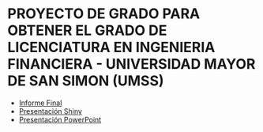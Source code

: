 # PROYECTO DE GRADO PARA OBTENER EL GRADO DE LICENCIATURA EN INGENIERIA FINANCIERA - UNIVERSIDAD MAYOR DE SAN SIMON (UMSS)

- [Informe Final](https://github.com/LASPUMSS/PROYECTO-DE-GRADO-PARA-OBTENER-EL-GRADO-DE-LICENCIATURA-EN-INGENIERIA-FINANCIERA-UMSS/blob/main/PRINCIPAL-INVESTIGACION.pdf)
- [Presentación Shiny](https://github.com/LASPUMSS/PROYECTO-DE-GRADO-PARA-OBTENER-EL-GRADO-DE-LICENCIATURA-EN-INGENIERIA-FINANCIERA-UMSS/tree/main/RECURSOS-INVESTIGACION/PRESENTACION/SHINY)
- [Presentación PowerPoint](https://github.com/LASPUMSS/PROYECTO-DE-GRADO-PARA-OBTENER-EL-GRADO-DE-LICENCIATURA-EN-INGENIERIA-FINANCIERA-UMSS/tree/main/RECURSOS-INVESTIGACION/PRESENTACION/PPTX)